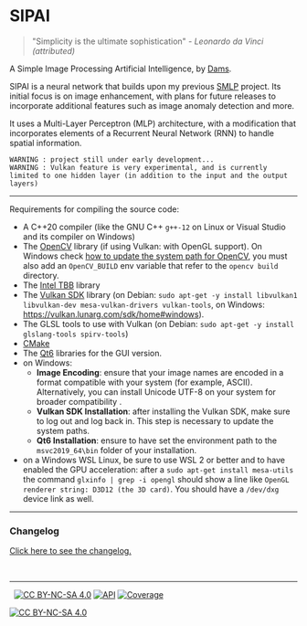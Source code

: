# SIPAI

> "Simplicity is the ultimate sophistication" _- Leonardo da Vinci (attributed)_

A Simple Image Processing Artificial Intelligence, by [Dams](https://dams-labs.net/).

SIPAI is a neural network that builds upon my previous [SMLP](https://github.com/obewan/SMLP) project.
Its initial focus is on image enhancement, with plans for future releases to incorporate additional features such as image anomaly detection and more.

It uses a Multi-Layer Perceptron (MLP) architecture, with a modification that incorporates elements of a Recurrent Neural Network (RNN) to handle spatial information.

```
WARNING : project still under early development...
WARNING : Vulkan feature is very experimental, and is currently limited to one hidden layer (in addition to the input and the output layers)
```

---

Requirements for compiling the source code:

- A C++20 compiler (like the GNU C++ `g++-12` on Linux or Visual Studio and its compiler on Windows)
- The [OpenCV](https://opencv.org/get-started/) library (if using Vulkan: with OpenGL support). On Windows check [how to update the system path for OpenCV](https://docs.opencv.org/4.x/d3/d52/tutorial_windows_install.html#tutorial_windows_install_path), you must also add an `OpenCV_BUILD` env variable that refer to the `opencv build` directory.
- The [Intel TBB](https://www.intel.com/content/www/us/en/developer/articles/tool/oneapi-standalone-components.html#onetbb) library
- The [Vulkan SDK](https://www.vulkan.org/) library (on Debian: `sudo apt-get -y install libvulkan1 libvulkan-dev mesa-vulkan-drivers vulkan-tools`, on Windows: https://vulkan.lunarg.com/sdk/home#windows).
- The GLSL tools to use with Vulkan (on Debian: `sudo apt-get -y install glslang-tools spirv-tools`)
- [CMake](https://cmake.org/)
- The [Qt6](https://www.qt.io/download-qt-installer-oss) libraries for the GUI version.
- on Windows:
  - **Image Encoding**: ensure that your image names are encoded in a format compatible with your system (for example, ASCII). Alternatively, you can install Unicode UTF-8 on your system for broader compatibility .
  - **Vulkan SDK Installation**: after installing the Vulkan SDK, make sure to log out and log back in. This step is necessary to update the system paths.
  - **Qt6 Installation**: ensure to have set the environment path to the `msvc2019_64\bin` folder of your installation.
- on a Windows WSL Linux, be sure to use WSL 2 or better and to have enabled the GPU acceleration: after a `sudo apt-get install mesa-utils` the command `glxinfo | grep -i opengl` should show a line like `OpenGL renderer string: D3D12 (the 3D card)`. You should have a `/dev/dxg` device link as well.

---

### Changelog

[Click here to see the changelog.](./CHANGELOG.md)

&nbsp;

---

[cc-by-nc-sa]: http://creativecommons.org/licenses/by-nc-sa/4.0/
[cc-by-nc-sa-image]: https://licensebuttons.net/l/by-nc-sa/4.0/88x31.png
[cc-by-nc-sa-shield]: https://img.shields.io/badge/License-CC%20BY--NC--SA%204.0-lightgrey.svg

&nbsp;
[![CC BY-NC-SA 4.0][cc-by-nc-sa-shield]][cc-by-nc-sa]
[![API](https://img.shields.io/badge/API-Documentation-blue)](https://obewan.github.io/SIPAI/api/)
[![Coverage](https://img.shields.io/badge/dynamic/json?url=https%3A%2F%2Fobewan.github.io%2FSIPAI%2Fcoverage%2Fcoverage.json&query=coverage&label=coverage&color=green)](https://obewan.github.io/SIPAI/coverage/html/)

[![CC BY-NC-SA 4.0][cc-by-nc-sa-image]][cc-by-nc-sa]

